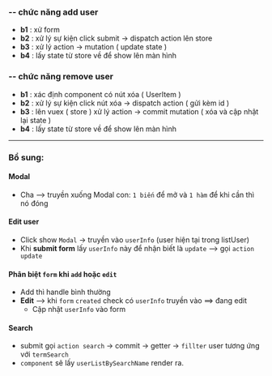 ### -- chức năng add user
- **b1** : xử form
- **b2** : xử lý sự kiện click submit -> dispatch action lên store
- **b3** : xử lý action -> mutation ( update state )
- **b4** : lấy state từ store về để show lên màn hình

### -- chức năng remove user
- **b1** : xác định component có nút xóa ( UserItem )
- **b2** : xử lý sự kiện click nút xóa -> dispatch action ( gửi kèm id )
- **b3** : lên vuex ( store ) xử lý action -> commit mutation ( xóa và cập nhật lại state )
- **b4** : lấy state từ store về để show lên màn hình

---

### Bổ sung:

#### Modal
- Cha --> truyền xuống Modal con: `1 biến` để mở và `1 hàm` để khi cần thì nó đóng

#### Edit user
- Click show `Modal` -> truyền vào `userInfo` (user hiện tại trong listUser)
- Khi **submit form** lấy `userInfo` này để nhận biết là `update` --> gọi `action update`

#### Phân biệt `form` khi `add` hoặc `edit`
- Add thì handle bình thường
- **Edit** --> khi `form` `created` check có `userInfo` truyền vào ==> đang edit
  + Cập nhật `userInfo` vào form

#### Search
- submit gọi `action search` -> commit -> getter ->  `fillter` user tương ứng với `termSearch`
- `component` sẽ lấy `userListBySearchName` render ra.

